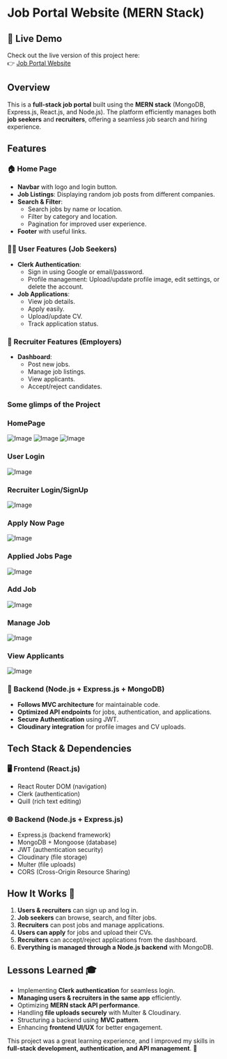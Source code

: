 # Job Portal Website (MERN Stack)

## 🚀 Live Demo
Check out the live version of this project here:  
👉 [Job Portal Website](https://jobportalclient-delta.vercel.app/)

## Overview
This is a **full-stack job portal** built using the **MERN stack** (MongoDB, Express.js, React.js, and Node.js). The platform efficiently manages both **job seekers** and **recruiters**, offering a seamless job search and hiring experience.

## Features

### 🏠 Home Page
- **Navbar** with logo and login button.
- **Job Listings**: Displaying random job posts from different companies.
- **Search & Filter**:
  - Search jobs by name or location.
  - Filter by category and location.
  - Pagination for improved user experience.
- **Footer** with useful links.

### 👨‍💼 User Features (Job Seekers)
- **Clerk Authentication**:
  - Sign in using Google or email/password.
  - Profile management: Upload/update profile image, edit settings, or delete the account.
- **Job Applications**:
  - View job details.
  - Apply easily.
  - Upload/update CV.
  - Track application status.

### 🏢 Recruiter Features (Employers)
- **Dashboard**:
  - Post new jobs.
  - Manage job listings.
  - View applicants.
  - Accept/reject candidates.

### Some glimps of the Project
### HomePage
![Image](https://github.com/user-attachments/assets/88be4b00-8e83-4020-a97c-bc417199f351)
![Image](https://github.com/user-attachments/assets/52dc85ec-079e-41dc-9c60-16e0509cc034)
![Image](https://github.com/user-attachments/assets/f31d5cdb-73a4-4a77-9b11-97de028767a3)

### User Login 
![Image](https://github.com/user-attachments/assets/26036df5-0e11-4583-919a-7d076dec149d)

### Recruiter Login/SignUp
![Image](https://github.com/user-attachments/assets/0d5b6895-50ff-43cd-95df-98a2d1c26746)

### Apply Now Page
![Image](https://github.com/user-attachments/assets/e7ea2ecc-2261-4126-9615-87944243b1ef)

### Applied Jobs Page
![Image](https://github.com/user-attachments/assets/bf516682-db1a-44d0-b912-4a1b40e6417a)

### Add Job 
![Image](https://github.com/user-attachments/assets/dffd0701-9e4f-4626-b6a2-3da890798589)

### Manage Job
![Image](https://github.com/user-attachments/assets/88c6aa46-ab70-43cd-aad2-86825d43049b)

### View Applicants 
![Image](https://github.com/user-attachments/assets/dd2a49de-f02f-4de6-926d-99f9c5dfcda1)

### 🔧 Backend (Node.js + Express.js + MongoDB)
- **Follows MVC architecture** for maintainable code.
- **Optimized API endpoints** for jobs, authentication, and applications.
- **Secure Authentication** using JWT.
- **Cloudinary integration** for profile images and CV uploads.

## Tech Stack & Dependencies

### 🖥️ Frontend (React.js)
- React Router DOM (navigation)
- Clerk (authentication)
- Quill (rich text editing)

### 🌐 Backend (Node.js + Express.js)
- Express.js (backend framework)
- MongoDB + Mongoose (database)
- JWT (authentication security)
- Cloudinary (file storage)
- Multer (file uploads)
- CORS (Cross-Origin Resource Sharing)

## How It Works 🚀
1. **Users & recruiters** can sign up and log in.
2. **Job seekers** can browse, search, and filter jobs.
3. **Recruiters** can post jobs and manage applications.
4. **Users can apply** for jobs and upload their CVs.
5. **Recruiters** can accept/reject applications from the dashboard.
6. **Everything is managed through a Node.js backend** with MongoDB.

## Lessons Learned 🎓
- Implementing **Clerk authentication** for seamless login.
- **Managing users & recruiters in the same app** efficiently.
- Optimizing **MERN stack API performance**.
- Handling **file uploads securely** with Multer & Cloudinary.
- Structuring a backend using **MVC pattern**.
- Enhancing **frontend UI/UX** for better engagement.

This project was a great learning experience, and I improved my skills in **full-stack development, authentication, and API management**. 🚀

